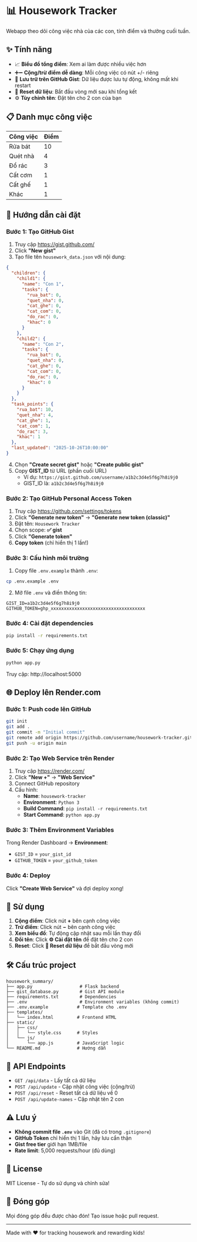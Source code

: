 # 📊 Housework Tracker

Webapp theo dõi công việc nhà của các con, tính điểm và thưởng cuối tuần.

## ✨ Tính năng

- 📈 **Biểu đồ tổng điểm**: Xem ai làm được nhiều việc hơn
- ➕➖ **Cộng/trừ điểm dễ dàng**: Mỗi công việc có nút +/- riêng
- 💾 **Lưu trữ trên GitHub Gist**: Dữ liệu được lưu tự động, không mất khi restart
- 🔄 **Reset dữ liệu**: Bắt đầu vòng mới sau khi tổng kết
- ⚙️ **Tùy chỉnh tên**: Đặt tên cho 2 con của bạn

## 📋 Danh mục công việc

| Công việc | Điểm |
|-----------|------|
| Rửa bát   | 10   |
| Quét nhà  | 4    |
| Đổ rác    | 3    |
| Cất cơm   | 1    |
| Cất ghế   | 1    |
| Khác      | 1    |

## 🚀 Hướng dẫn cài đặt

### Bước 1: Tạo GitHub Gist

1. Truy cập https://gist.github.com/
2. Click **"New gist"**
3. Tạo file tên `housework_data.json` với nội dung:
```json
{
  "children": {
    "child1": {
      "name": "Con 1",
      "tasks": {
        "rua_bat": 0,
        "quet_nha": 0,
        "cat_ghe": 0,
        "cat_com": 0,
        "do_rac": 0,
        "khac": 0
      }
    },
    "child2": {
      "name": "Con 2",
      "tasks": {
        "rua_bat": 0,
        "quet_nha": 0,
        "cat_ghe": 0,
        "cat_com": 0,
        "do_rac": 0,
        "khac": 0
      }
    }
  },
  "task_points": {
    "rua_bat": 10,
    "quet_nha": 4,
    "cat_ghe": 1,
    "cat_com": 1,
    "do_rac": 3,
    "khac": 1
  },
  "last_updated": "2025-10-26T10:00:00"
}
```
4. Chọn **"Create secret gist"** hoặc **"Create public gist"**
5. Copy **GIST_ID** từ URL (phần cuối URL)
   - Ví dụ: `https://gist.github.com/username/a1b2c3d4e5f6g7h8i9j0`
   - GIST_ID là: `a1b2c3d4e5f6g7h8i9j0`

### Bước 2: Tạo GitHub Personal Access Token

1. Truy cập https://github.com/settings/tokens
2. Click **"Generate new token"** → **"Generate new token (classic)"**
3. Đặt tên: `Housework Tracker`
4. Chọn scope: **✅ gist**
5. Click **"Generate token"**
6. **Copy token** (chỉ hiển thị 1 lần!)

### Bước 3: Cấu hình môi trường

1. Copy file `.env.example` thành `.env`:
```bash
cp .env.example .env
```

2. Mở file `.env` và điền thông tin:
```
GIST_ID=a1b2c3d4e5f6g7h8i9j0
GITHUB_TOKEN=ghp_xxxxxxxxxxxxxxxxxxxxxxxxxxxxxxxxxxxx
```

### Bước 4: Cài đặt dependencies

```bash
pip install -r requirements.txt
```

### Bước 5: Chạy ứng dụng

```bash
python app.py
```

Truy cập: http://localhost:5000

## 🌐 Deploy lên Render.com

### Bước 1: Push code lên GitHub

```bash
git init
git add .
git commit -m "Initial commit"
git remote add origin https://github.com/username/housework-tracker.git
git push -u origin main
```

### Bước 2: Tạo Web Service trên Render

1. Truy cập https://render.com/
2. Click **"New +"** → **"Web Service"**
3. Connect GitHub repository
4. Cấu hình:
   - **Name**: `housework-tracker`
   - **Environment**: `Python 3`
   - **Build Command**: `pip install -r requirements.txt`
   - **Start Command**: `python app.py`

### Bước 3: Thêm Environment Variables

Trong Render Dashboard → **Environment**:
- `GIST_ID` = `your_gist_id`
- `GITHUB_TOKEN` = `your_github_token`

### Bước 4: Deploy

Click **"Create Web Service"** và đợi deploy xong!

## 📱 Sử dụng

1. **Cộng điểm**: Click nút **+** bên cạnh công việc
2. **Trừ điểm**: Click nút **−** bên cạnh công việc
3. **Xem biểu đồ**: Tự động cập nhật sau mỗi lần thay đổi
4. **Đổi tên**: Click **⚙️ Cài đặt tên** để đặt tên cho 2 con
5. **Reset**: Click **🔄 Reset dữ liệu** để bắt đầu vòng mới

## 🛠️ Cấu trúc project

```
housework_summary/
├── app.py                  # Flask backend
├── gist_database.py        # Gist API module
├── requirements.txt        # Dependencies
├── .env                    # Environment variables (không commit)
├── .env.example           # Template cho .env
├── templates/
│   └── index.html         # Frontend HTML
├── static/
│   ├── css/
│   │   └── style.css      # Styles
│   └── js/
│       └── app.js         # JavaScript logic
└── README.md              # Hướng dẫn
```

## 🔧 API Endpoints

- `GET /api/data` - Lấy tất cả dữ liệu
- `POST /api/update` - Cập nhật công việc (cộng/trừ)
- `POST /api/reset` - Reset tất cả dữ liệu về 0
- `POST /api/update-names` - Cập nhật tên 2 con

## ⚠️ Lưu ý

- **Không commit file `.env`** vào Git (đã có trong `.gitignore`)
- **GitHub Token** chỉ hiển thị 1 lần, hãy lưu cẩn thận
- **Gist free tier** giới hạn 1MB/file
- **Rate limit**: 5,000 requests/hour (đủ dùng)

## 📝 License

MIT License - Tự do sử dụng và chỉnh sửa!

## 🤝 Đóng góp

Mọi đóng góp đều được chào đón! Tạo issue hoặc pull request.

---

Made with ❤️ for tracking housework and rewarding kids!

